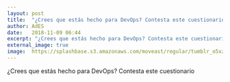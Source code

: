 ```yaml
---
layout: post
title:  "¿Crees que estás hecho para DevOps? Contesta este cuestionario"
author: AdES
date:   2018-11-09 06:44
excerpt: "¿Crees que estás hecho para DevOps? Contesta este cuestionario"
external_image: true
image:  https://splashbase.s3.amazonaws.com/moveast/regular/tumblr_o5xz0wc7QF1tomxvuo4_1280.jpg
---
```

¿Crees que estás hecho para DevOps? Contesta este cuestionario